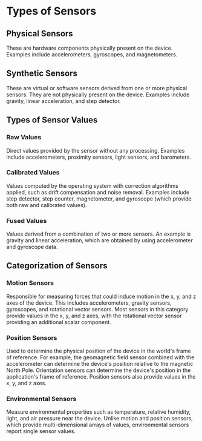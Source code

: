 # Types of Sensors

## Physical Sensors
These are hardware components physically present on the device. Examples include accelerometers, gyroscopes, and magnetometers.

## Synthetic Sensors
These are virtual or software sensors derived from one or more physical sensors. They are not physically present on the device. Examples include gravity, linear acceleration, and step detector.

## Types of Sensor Values
### Raw Values
Direct values provided by the sensor without any processing. Examples include accelerometers, proximity sensors, light sensors, and barometers.

### Calibrated Values
Values computed by the operating system with correction algorithms applied, such as drift compensation and noise removal. Examples include step detector, step counter, magnetometer, and gyroscope (which provide both raw and calibrated values).

### Fused Values
Values derived from a combination of two or more sensors. An example is gravity and linear acceleration, which are obtained by using accelerometer and gyroscope data.

## Categorization of Sensors
### Motion Sensors
Responsible for measuring forces that could induce motion in the x, y, and z axes of the device. This includes accelerometers, gravity sensors, gyroscopes, and rotational vector sensors. Most sensors in this category provide values in the x, y, and z axes, with the rotational vector sensor providing an additional scalar component.

### Position Sensors
Used to determine the physical position of the device in the world's frame of reference. For example, the geomagnetic field sensor combined with the accelerometer can determine the device's position relative to the magnetic North Pole. Orientation sensors can determine the device's position in the application's frame of reference. Position sensors also provide values in the x, y, and z axes.

### Environmental Sensors
Measure environmental properties such as temperature, relative humidity, light, and air pressure near the device. Unlike motion and position sensors, which provide multi-dimensional arrays of values, environmental sensors report single sensor values.
